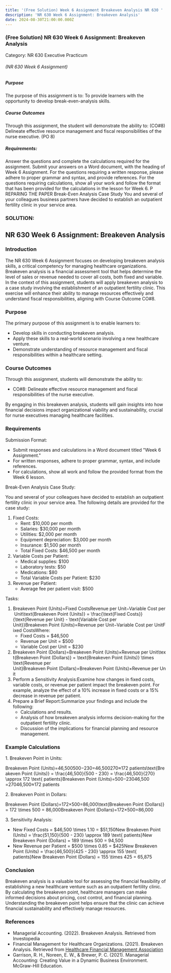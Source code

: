 ```yaml
---
title: '(Free Solution) Week 6 Assignment Breakeven Analysis NR 630 '
description: 'NR 630 Week 6 Assignment: Breakeven Analysis'
date: 2024-08-30T21:00:00.000Z
---
```


### (Free Solution) NR 630 Week 6 Assignment: Breakeven Analysis

Category: NR 630 Executive Practicum

###### (NR 630 Week 6 Assignment)

##### Purpose

The purpose of this assignment is to: To provide learners with the opportunity to develop break-even-analysis skills.

##### Course Outcomes

Through this assignment, the student will demonstrate the ability to: (CO#8) Delineate effective resource management and fiscal responsibilities of the nurse executive. (PO 8)

##### Requirements:

Answer the questions and complete the calculations required for the assignment. Submit your answers on a Word document, with the heading of Week 6 Assignment. For the questions requiring a written response, please adhere to proper grammar and syntax, and provide references. For the questions requiring calculations, show all your work and follow the format that has been provided for the calculations in the lesson for Week 6. P REPARING THE PAPER Break-Even Analysis Case Study You and several of your colleagues business partners have decided to establish an outpatient fertility clinic in your service area.

### SOLUTION:

## NR 630 Week 6 Assignment: Breakeven Analysis

### Introduction

The NR 630 Week 6 Assignment focuses on developing breakeven analysis skills, a critical competency for managing healthcare organizations. Breakeven analysis is a financial assessment tool that helps determine the level of sales or revenue needed to cover all costs, both fixed and variable. In the context of this assignment, students will apply breakeven analysis to a case study involving the establishment of an outpatient fertility clinic. This exercise will enhance their ability to manage resources effectively and understand fiscal responsibilities, aligning with Course Outcome CO#8.

### Purpose

The primary purpose of this assignment is to enable learners to:

* Develop skills in conducting breakeven analysis.
* Apply these skills to a real-world scenario involving a new healthcare venture.
* Demonstrate understanding of resource management and fiscal responsibilities within a healthcare setting.

### Course Outcomes

Through this assignment, students will demonstrate the ability to:

* CO#8: Delineate effective resource management and fiscal responsibilities of the nurse executive.

By engaging in this breakeven analysis, students will gain insights into how financial decisions impact organizational viability and sustainability, crucial for nurse executives managing healthcare facilities.

### Requirements

Submission Format:

* Submit responses and calculations in a Word document titled "Week 6 Assignment."
* For written responses, adhere to proper grammar, syntax, and include references.
* For calculations, show all work and follow the provided format from the Week 6 lesson.

Break-Even Analysis Case Study:

You and several of your colleagues have decided to establish an outpatient fertility clinic in your service area. The following details are provided for the case study:

1. Fixed Costs:
   * Rent: $10,000 per month
   * Salaries: $30,000 per month
   * Utilities: $2,000 per month
   * Equipment depreciation: $3,000 per month
   * Insurance: $1,500 per month
   * Total Fixed Costs: $46,500 per month
2. Variable Costs per Patient:
   * Medical supplies: $100
   * Laboratory tests: $50
   * Medications: $80
   * Total Variable Costs per Patient: $230
3. Revenue per Patient:
   * Average fee per patient visit: $500

Tasks:

1. Breakeven Point (Units)=Fixed CostsRevenue per Unit−Variable Cost per Unit\text{Breakeven Point (Units)} = \frac{\text{Fixed Costs}}{\text{Revenue per Unit} - \text{Variable Cost per Unit}}Breakeven Point (Units)=Revenue per Unit−Variable Cost per UnitFixed Costs​Where:
   * Fixed Costs = $46,500
   * Revenue per Unit = $500
   * Variable Cost per Unit = $230
2. Breakeven Point (Dollars)=Breakeven Point (Units)×Revenue per Unit\text{Breakeven Point (Dollars)} = \text{Breakeven Point (Units)} \times \text{Revenue per Unit}Breakeven Point (Dollars)=Breakeven Point (Units)×Revenue per Unit
3. Perform a Sensitivity Analysis:Examine how changes in fixed costs, variable costs, or revenue per patient impact the breakeven point. For example, analyze the effect of a 10% increase in fixed costs or a 15% decrease in revenue per patient.
4. Prepare a Brief Report:Summarize your findings and include the following:
   * Calculations and results.
   * Analysis of how breakeven analysis informs decision-making for the outpatient fertility clinic.
   * Discussion of the implications for financial planning and resource management.

### Example Calculations

1\. Breakeven Point in Units:

Breakeven Point (Units)=46,500500−230=46,500270≈172 patients\text{Breakeven Point (Units)} = \frac{46,500}{500 - 230} = \frac{46,500}{270} \approx 172 \text{ patients}Breakeven Point (Units)=500−23046,500​=27046,500​≈172 patients

2\. Breakeven Point in Dollars:

Breakeven Point (Dollars)=172×500=86,000\text{Breakeven Point (Dollars)} = 172 \times 500 = 86,000Breakeven Point (Dollars)=172×500=86,000

3\. Sensitivity Analysis:

* New Fixed Costs = $46,500 \times 1.10 = $51,150New Breakeven Point (Units) = \frac{51,150}{500 - 230} \approx 189 \text{ patients}New Breakeven Point (Dollars) = 189 \times 500 = 94,500
* New Revenue per Patient = $500 \times 0.85 = $425New Breakeven Point (Units) = \frac{46,500}{425 - 230} \approx 155 \text{ patients}New Breakeven Point (Dollars) = 155 \times 425 = 65,875

### Conclusion

Breakeven analysis is a valuable tool for assessing the financial feasibility of establishing a new healthcare venture such as an outpatient fertility clinic. By calculating the breakeven point, healthcare managers can make informed decisions about pricing, cost control, and financial planning. Understanding the breakeven point helps ensure that the clinic can achieve financial sustainability and effectively manage resources.

### References

* Managerial Accounting. (2022). Breakeven Analysis. Retrieved from Investopedia
* Financial Management for Healthcare Organizations. (2021). Breakeven Analysis. Retrieved from [Healthcare Financial Management Association](https://www.hfma.org/)
* Garrison, R. H., Noreen, E. W., & Brewer, P. C. (2021). Managerial Accounting: Creating Value in a Dynamic Business Environment. McGraw-Hill Education.
